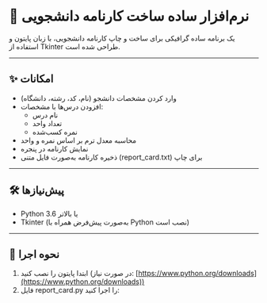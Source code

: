# 🧾 نرم‌افزار ساده ساخت کارنامه دانشجویی

یک برنامه ساده گرافیکی برای ساخت و چاپ کارنامه دانشجویی، با زبان پایتون و استفاده از Tkinter طراحی شده است.

---

## ✨ امکانات

- وارد کردن مشخصات دانشجو (نام، کد، رشته، دانشگاه)
- افزودن درس‌ها با مشخصات:
  - نام درس
  - تعداد واحد
  - نمره کسب‌شده
- محاسبه معدل ترم بر اساس نمره و واحد
- نمایش کارنامه در پنجره
- ذخیره کارنامه به‌صورت فایل متنی (report_card.txt) برای چاپ

---

## 🛠 پیش‌نیازها

- Python 3.6 یا بالاتر  
- Tkinter (به‌صورت پیش‌فرض همراه با Python نصب است)

---

## 🚀 نحوه اجرا

1. ابتدا پایتون را نصب کنید (در صورت نیاز: [https://www.python.org/downloads](https://www.python.org/downloads))
2. فایل report_card.py را اجرا کنید:

